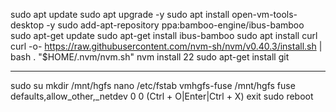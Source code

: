 sudo apt update
sudo apt upgrade -y
sudo apt install open-vm-tools-desktop -y
sudo add-apt-repository ppa:bamboo-engine/ibus-bamboo
sudo apt-get update
sudo apt-get install ibus-bamboo
sudo apt install curl
curl -o- https://raw.githubusercontent.com/nvm-sh/nvm/v0.40.3/install.sh | bash
\. "$HOME/.nvm/nvm.sh"
nvm install 22
sudo apt-get install git

------------------------------------------------------------------------------------
sudo su
mkdir /mnt/hgfs
nano /etc/fstab
vmhgfs-fuse /mnt/hgfs fuse defaults,allow_other,_netdev   0   0
(Ctrl + O|Enter|Ctrl + X)
exit
sudo reboot

